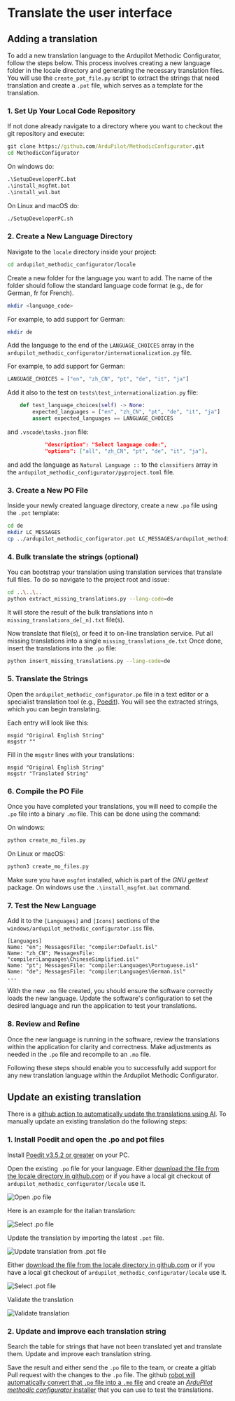 # Translate the user interface

## Adding a translation

To add a new translation language to the Ardupilot Methodic Configurator, follow the steps below.
This process involves creating a new language folder in the locale directory and generating the necessary translation files.
You will use the `create_pot_file.py` script to extract the strings that need translation and create a `.pot` file, which serves as a template for the translation.

### 1. Set Up Your Local Code Repository

If not done already navigate to a directory where you want to checkout the git repository and execute:

```cmd
git clone https://github.com/ArduPilot/MethodicConfigurator.git
cd MethodicConfigurator
```

On windows do:

```cmd
.\SetupDeveloperPC.bat
.\install_msgfmt.bat
.\install_wsl.bat
```

On Linux and macOS do:

```bash
./SetupDeveloperPC.sh
```

### 2. Create a New Language Directory

Navigate to the `locale` directory inside your project:

```bash
cd ardupilot_methodic_configurator/locale
```

Create a new folder for the language you want to add. The name of the folder should follow the standard language code format (e.g., de for German, fr for French).

```bash
mkdir <language_code>
```

For example, to add support for German:

```bash
mkdir de
```

Add the language to the end of the `LANGUAGE_CHOICES` array in the `ardupilot_methodic_configurator/internationalization.py` file.

For example, to add support for German:

```python
LANGUAGE_CHOICES = ["en", "zh_CN", "pt", "de", "it", "ja"]
```

Add it also to the test on `tests\test_internationalization.py` file:

```python
    def test_language_choices(self) -> None:
        expected_languages = ["en", "zh_CN", "pt", "de", "it", "ja"]
        assert expected_languages == LANGUAGE_CHOICES
```

and `.vscode\tasks.json` file:

```json
            "description": "Select language code:",
            "options": ["all", "zh_CN", "pt", "de", "it", "ja"],
```

and add the language as `Natural Language ::` to the `classifiers` array in the `ardupilot_methodic_configurator/pyproject.toml` file.

### 3. Create a New PO File

Inside your newly created language directory, create a new `.po` file using the `.pot` template:

```bash
cd de
mkdir LC_MESSAGES
cp ../ardupilot_methodic_configurator.pot LC_MESSAGES/ardupilot_methodic_configurator.po
```

### 4. Bulk translate the strings (optional)

You can bootstrap your translation using translation services that translate full files.
To do so navigate to the project root and issue:

```bash
cd ..\..\..
python extract_missing_translations.py --lang-code=de
```

It will store the result of the bulk translations into n `missing_translations_de[_n].txt` file(s).

Now translate that file(s), or feed it to on-line translation service.
Put all missing translations into a single `missing_translations_de.txt`
Once done, insert the translations into the `.po` file:

```bash
python insert_missing_translations.py --lang-code=de
```

### 5. Translate the Strings

Open the `ardupilot_methodic_configurator.po` file in a text editor or a specialist translation tool (e.g., [Poedit](https://poedit.net/)).
You will see the extracted strings, which you can begin translating.

Each entry will look like this:

```text
msgid "Original English String"
msgstr ""
```

Fill in the `msgstr` lines with your translations:

```text
msgid "Original English String"
msgstr "Translated String"
```

### 6. Compile the PO File

Once you have completed your translations, you will need to compile the `.po` file into a binary `.mo` file. This can be done using the command:

On windows:

```bash
python create_mo_files.py
```

On Linux or macOS:

```bash
python3 create_mo_files.py
```

Make sure you have `msgfmt` installed, which is part of the *GNU gettext* package.
On windows use the `.\install_msgfmt.bat` command.

### 7. Test the New Language

Add it to the `[Languages]` and `[Icons]` sections of the `windows/ardupilot_methodic_configurator.iss` file.

```text
[Languages]
Name: "en"; MessagesFile: "compiler:Default.isl"
Name: "zh_CN"; MessagesFile: "compiler:Languages\ChineseSimplified.isl"
Name: "pt"; MessagesFile: "compiler:Languages\Portuguese.isl"
Name: "de"; MessagesFile: "compiler:Languages\German.isl"
...

```

With the new `.mo` file created, you should ensure the software correctly loads the new language.
Update the software's configuration to set the desired language and run the application to test your translations.

### 8. Review and Refine

Once the new language is running in the software, review the translations within the application for clarity and correctness.
Make adjustments as needed in the `.po` file and recompile to an `.mo` file.

Following these steps should enable you to successfully add support for any new translation language within the Ardupilot Methodic Configurator.

## Update an existing translation

There is a [github action to automatically update the translations using AI](https://github.com/ArduPilot/MethodicConfigurator/tree/master/.github/workflows/ai-translation.yml).
To manually update an existing translation do the following steps:

### 1. Install Poedit and open the .po and pot files

Install [Poedit v3.5.2 or greater](https://poedit.net/download) on your PC.

Open the existing `.po` file for your language.
Either [download the file from the locale directory in github.com](https://github.com/ArduPilot/MethodicConfigurator/tree/master/ardupilot_methodic_configurator/locale)
or if you have a local git checkout of `ardupilot_methodic_configurator/locale` use it.

![Open .po file](../../images/Poedit_01.png)

Here is an example for the italian translation:

![Select .po file](../../images/Poedit_02.png)

Update the translation by importing the latest `.pot` file.

![Update translation from .pot file](../../images/Poedit_03.png)

Either [download the file from the locale directory in github.com](https://github.com/ArduPilot/MethodicConfigurator/tree/master/ardupilot_methodic_configurator/locale)
or if you have a local git checkout of `ardupilot_methodic_configurator/locale` use it.

![Select .pot file](../../images/Poedit_04.png)

Validate the translation

![Validate translation](../../images/Poedit_05.png)

### 2. Update and improve each translation string

Search the table for strings that have not been translated yet and translate them.
Update and improve each translation string.

Save the result and either send the `.po` file to the team,
or create a gitlab Pull request with the changes to the `.po` file.
The github [robot will automatically convert that `.po` file into a `.mo` file](https://github.com/ArduPilot/MethodicConfigurator/actions/workflows/update_mo_files.yml)
and create an [*ArduPilot methodic configurator* installer](https://github.com/ArduPilot/MethodicConfigurator/actions/workflows/windows_build.yml)
that you can use to test the translations.
